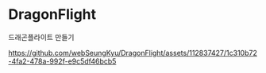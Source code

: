 # DragonFlight
 드래곤플라이트 만들기



https://github.com/webSeungKyu/DragonFlight/assets/112837427/1c310b72-4fa2-478a-992f-e9c5df46bcb5

